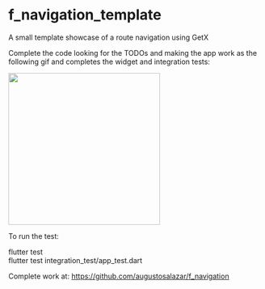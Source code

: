 # f_navigation_template

A small template showcase of a route navigation using GetX

Complete the code looking for the TODOs and making the app work as the following gif and completes the widget and integration tests:   

<img src=https://github.com/augustosalazar/f_navigation/assets/4458129/379f4ca2-0ad2-4ba6-bf05-262989247233 width="300" />

To run the test:

flutter test    
flutter test integration_test/app_test.dart   

Complete work at:
https://github.com/augustosalazar/f_navigation